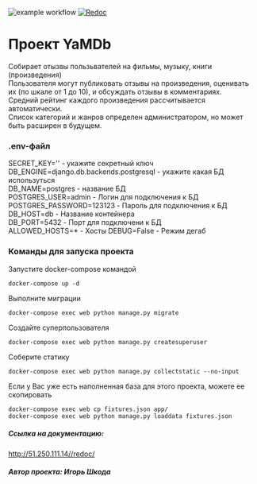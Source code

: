 ![example workflow](https://github.com/Port-tf/yamdb_final/actions/workflows/yamdb_workflow.yml/badge.svg?event=push)
[![Redoc](https://img.shields.io/website?down_color=red&down_message=offline&label=Redoc&style=plastic&up_color=green&up_message=online&url=http%3A%2F%2F51.250.111.14%2Fredoc%2F)](http://51.250.111.14/redoc/)

# Проект YaMDb 
Cобирает отызвы пользьвателей на фильмы, музыку, книги (произведения)\
Пользователя могут публиковать отзывы на произведения, оценивать их (по шкале от 1 до 10), и обсуждать отзывы в комментариях.\
Средний рейтинг каждого произведения рассчитывается автоматически.\
Список категорий и жанров определен администратором, но может быть расширен в будущем.


### .env-файл
SECRET_KEY='' - укажите секретный ключ\
DB_ENGINE=django.db.backends.postgresql - укажите какая БД используться\
DB_NAME=postgres - название БД\
POSTGRES_USER=admin - Логин для подключения к БД\
POSTGRES_PASSWORD=123123 - Пароль для подключения к БД\
DB_HOST=db - Название контейнера\
DB_PORT=5432 - Порт для подключени к БД\
ALLOWED_HOSTS=* - Хосты
DEBUG=False - Режим дегаб


### Команды для запуска проекта
Запустите docker-compose командой
```
docker-compose up -d
```
Выполните миграции
```
docker-compose exec web python manage.py migrate
```
Создайте суперпользователя
```
docker-compose exec web python manage.py createsuperuser
```
Соберите статику
```
docker-compose exec web python manage.py collectstatic --no-input
```
Если у Вас уже есть наполненная база для этого проекта, можете ее скопировать
```
docker-compose exec web cp fixtures.json app/
docker-compose exec web python manage.py loaddata fixtures.json
```

##### Ссылка на документацию:
http://51.250.111.14//redoc/

##### Автор проекта: Игорь Шкода
